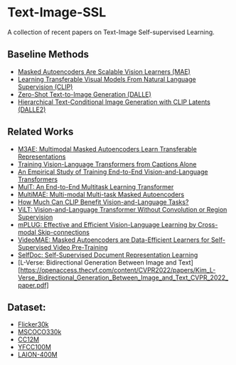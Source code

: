 # Text-Image-SSL
 
A collection of recent papers on Text-Image Self-supervised Learning.

## Baseline Methods
- [Masked Autoencoders Are Scalable Vision Learners (MAE)](https://arxiv.org/pdf/2111.06377.pdf)
- [Learning Transferable Visual Models From Natural Language Supervision (CLIP)](https://arxiv.org/pdf/2103.00020.pdf)
- [Zero-Shot Text-to-Image Generation (DALLE)](https://arxiv.org/abs/2102.12092.pdf)
- [Hierarchical Text-Conditional Image Generation with CLIP Latents (DALLE2)](https://arxiv.org/pdf/2204.06125.pdf)

## Related Works
- [M3AE: Multimodal Masked Autoencoders Learn Transferable Representations](https://arxiv.org/pdf/2205.14204.pdf)
- [Training Vision-Language Transformers from Captions Alone](https://arxiv.org/pdf/2205.09256.pdf)
- [An Empirical Study of Training End-to-End Vision-and-Language Transformers](https://arxiv.org/pdf/2111.02387.pdf)
- [MulT: An End-to-End Multitask Learning Transformer](https://arxiv.org/pdf/2205.08303.pdf)
- [MultiMAE: Multi-modal Multi-task Masked Autoencoders](https://arxiv.org/pdf/2204.01678.pdf)
- [How Much Can CLIP Benefit Vision-and-Language Tasks?](https://arxiv.org/pdf/2107.06383.pdf)
- [ViLT: Vision-and-Language Transformer Without Convolution or Region Supervision](https://arxiv.org/pdf/2102.03334.pdf)
- [mPLUG: Effective and Efficient Vision-Language Learning by Cross-modal Skip-connections](https://arxiv.org/pdf/2205.12005.pdf)
- [VideoMAE: Masked Autoencoders are Data-Efficient Learners for Self-Supervised Video Pre-Training](https://arxiv.org/pdf/2203.12602.pdf)
- [SelfDoc: Self-Supervised Document Representation Learning](https://arxiv.org/pdf/2106.03331.pdf)
- [L-Verse: Bidirectional Generation Between Image and Text][https://openaccess.thecvf.com/content/CVPR2022/papers/Kim_L-Verse_Bidirectional_Generation_Between_Image_and_Text_CVPR_2022_paper.pdf]

## Dataset:
- [Flicker30k](https://shannon.cs.illinois.edu/DenotationGraph/)
- [MSCOCO330k](https://cocodataset.org/#home)
- [CC12M](https://github.com/google-research-datasets/conceptual-12m)
- [YFCC100M](http://projects.dfki.uni-kl.de/yfcc100m/)
- [LAION-400M](https://arxiv.org/pdf/2111.02114.pdf)
